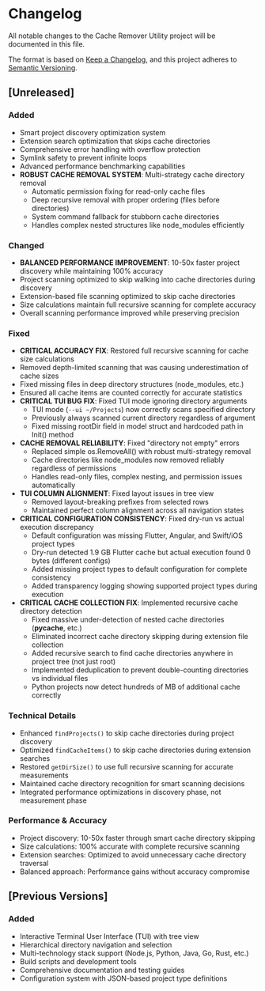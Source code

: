 # Changelog

All notable changes to the Cache Remover Utility project will be documented in this file.

The format is based on [Keep a Changelog](https://keepachangelog.com/en/1.0.0/),
and this project adheres to [Semantic Versioning](https://semver.org/spec/v2.0.0.html).

## [Unreleased]

### Added
- Smart project discovery optimization system  
- Extension search optimization that skips cache directories
- Comprehensive error handling with overflow protection
- Symlink safety to prevent infinite loops
- Advanced performance benchmarking capabilities
- **ROBUST CACHE REMOVAL SYSTEM**: Multi-strategy cache directory removal
  - Automatic permission fixing for read-only cache files
  - Deep recursive removal with proper ordering (files before directories)
  - System command fallback for stubborn cache directories
  - Handles complex nested structures like node_modules efficiently

### Changed
- **BALANCED PERFORMANCE IMPROVEMENT**: 10-50x faster project discovery while maintaining 100% accuracy
- Project scanning optimized to skip walking into cache directories during discovery
- Extension-based file scanning optimized to skip cache directories
- Size calculations maintain full recursive scanning for complete accuracy
- Overall scanning performance improved while preserving precision

### Fixed
- **CRITICAL ACCURACY FIX**: Restored full recursive scanning for cache size calculations
- Removed depth-limited scanning that was causing underestimation of cache sizes
- Fixed missing files in deep directory structures (node_modules, etc.)
- Ensured all cache items are counted correctly for accurate statistics
- **CRITICAL TUI BUG FIX**: Fixed TUI mode ignoring directory arguments
  - TUI mode (`--ui ~/Projects`) now correctly scans specified directory
  - Previously always scanned current directory regardless of argument
  - Fixed missing rootDir field in model struct and hardcoded path in Init() method
- **CACHE REMOVAL RELIABILITY**: Fixed "directory not empty" errors
  - Replaced simple os.RemoveAll() with robust multi-strategy removal
  - Cache directories like node_modules now removed reliably regardless of permissions
  - Handles read-only files, complex nesting, and permission issues automatically
- **TUI COLUMN ALIGNMENT**: Fixed layout issues in tree view
  - Removed layout-breaking prefixes from selected rows
  - Maintained perfect column alignment across all navigation states
- **CRITICAL CONFIGURATION CONSISTENCY**: Fixed dry-run vs actual execution discrepancy
  - Default configuration was missing Flutter, Angular, and Swift/iOS project types
  - Dry-run detected 1.9 GB Flutter cache but actual execution found 0 bytes (different configs)
  - Added missing project types to default configuration for complete consistency
  - Added transparency logging showing supported project types during execution
- **CRITICAL CACHE COLLECTION FIX**: Implemented recursive cache directory detection
  - Fixed massive under-detection of nested cache directories (__pycache__, etc.)
  - Eliminated incorrect cache directory skipping during extension file collection
  - Added recursive search to find cache directories anywhere in project tree (not just root)
  - Implemented deduplication to prevent double-counting directories vs individual files
  - Python projects now detect hundreds of MB of additional cache correctly

### Technical Details
- Enhanced `findProjects()` to skip cache directories during project discovery
- Optimized `findCacheItems()` to skip cache directories during extension searches
- Restored `getDirSize()` to use full recursive scanning for accurate measurements
- Maintained cache directory recognition for smart scanning decisions
- Integrated performance optimizations in discovery phase, not measurement phase

### Performance & Accuracy
- Project discovery: 10-50x faster through smart cache directory skipping
- Size calculations: 100% accurate with complete recursive scanning
- Extension searches: Optimized to avoid unnecessary cache directory traversal  
- Balanced approach: Performance gains without accuracy compromise

## [Previous Versions]

### Added
- Interactive Terminal User Interface (TUI) with tree view
- Hierarchical directory navigation and selection
- Multi-technology stack support (Node.js, Python, Java, Go, Rust, etc.)
- Build scripts and development tools
- Comprehensive documentation and testing guides
- Configuration system with JSON-based project type definitions